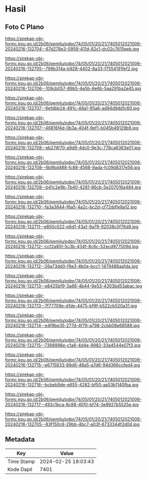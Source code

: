 # Hasil

## Foto C Plano

https://sirekap-obj-formc.kpu.go.id/2b06/pemilu/pdpr/74/05/01/20/21/7405012021006-20240216-132704--67d278e3-0959-411d-82c1-dc02c7615eeb.jpg

https://sirekap-obj-formc.kpu.go.id/2b06/pemilu/pdpr/74/05/01/20/21/7405012021006-20240216-132705--799b314a-b928-4402-8a33-f7554191fef2.jpg

https://sirekap-obj-formc.kpu.go.id/2b06/pemilu/pdpr/74/05/01/20/21/7405012021006-20240216-132706--109cb057-89b5-4e5b-8e6b-5aa291ba2e45.jpg

https://sirekap-obj-formc.kpu.go.id/2b06/pemilu/pdpr/74/05/01/20/21/7405012021006-20240216-132707--9efdbb24-491c-48a1-95a6-ad94d9dd1c60.jpg

https://sirekap-obj-formc.kpu.go.id/2b06/pemilu/pdpr/74/05/01/20/21/7405012021006-20240216-132707--46816f4d-0b3a-404f-9ef1-b045b49129b9.jpg

https://sirekap-obj-formc.kpu.go.id/2b06/pemilu/pdpr/74/05/01/20/21/7405012021006-20240216-132708--eb274f70-a9d9-4dc0-9e3c-778ca6363e01.jpg

https://sirekap-obj-formc.kpu.go.id/2b06/pemilu/pdpr/74/05/01/20/21/7405012021006-20240216-132708--6b9bd488-fc88-4568-9ada-fc09d8317e56.jpg

https://sirekap-obj-formc.kpu.go.id/2b06/pemilu/pdpr/74/05/01/20/21/7405012021006-20240216-132709--b41c2e9b-7b40-4281-86cb-5e207016a484.jpg

https://sirekap-obj-formc.kpu.go.id/2b06/pemilu/pdpr/74/05/01/20/21/7405012021006-20240216-132710--fa3a3844-f6a5-4a2c-bc2d-cf72dd1e8a12.jpg

https://sirekap-obj-formc.kpu.go.id/2b06/pemilu/pdpr/74/05/01/20/21/7405012021006-20240216-132711--e850c022-e6d1-43a1-9a79-92038c0f76d9.jpg

https://sirekap-obj-formc.kpu.go.id/2b06/pemilu/pdpr/74/05/01/20/21/7405012021006-20240216-132712--ccf2a85f-5c3b-434f-8c6c-52ecd977509d.jpg

https://sirekap-obj-formc.kpu.go.id/2b06/pemilu/pdpr/74/05/01/20/21/7405012021006-20240216-132712--26a73dd0-f9a3-4b0e-bcc1-1479486aa1da.jpg

https://sirekap-obj-formc.kpu.go.id/2b06/pemilu/pdpr/74/05/01/20/21/7405012021006-20240216-132713--e8425bf9-3a66-4b44-9e53-4303bd53abac.jpg

https://sirekap-obj-formc.kpu.go.id/2b06/pemilu/pdpr/74/05/01/20/21/7405012021006-20240216-132713--7f77709e-d1de-4475-bf9f-b522cb520a31.jpg

https://sirekap-obj-formc.kpu.go.id/2b06/pemilu/pdpr/74/05/01/20/21/7405012021006-20240216-132714--e4f9be35-277d-4f79-a798-2cbb08e68588.jpg

https://sirekap-obj-formc.kpu.go.id/2b06/pemilu/pdpr/74/05/01/20/21/7405012021006-20240216-132715--7398998e-c1a6-4d4e-9982-33a4544e07f3.jpg

https://sirekap-obj-formc.kpu.go.id/2b06/pemilu/pdpr/74/05/01/20/21/7405012021006-20240216-132715--e6715833-88d6-48a5-a7d6-94d366ccfed4.jpg

https://sirekap-obj-formc.kpu.go.id/2b06/pemilu/pdpr/74/05/01/20/21/7405012021006-20240216-132716--bcbeb9de-e655-4282-bf50-aa53b1140fba.jpg

https://sirekap-obj-formc.kpu.go.id/2b06/pemilu/pdpr/74/05/01/20/21/7405012021006-20240216-132717--492c1bca-8c88-45f0-bf74-3e8927b5525e.jpg

https://sirekap-obj-formc.kpu.go.id/2b06/pemilu/pdpr/74/05/01/20/21/7405012021006-20240216-132705--83f150c8-29bb-4bc7-a03f-6733344f2d0d.jpg


## Metadata

| Key        | Value               |
| ---------- | ------------------- |
| Time Stamp | 2024-02-25 18:03:43 |
| Kode Dapil | 7401                |




